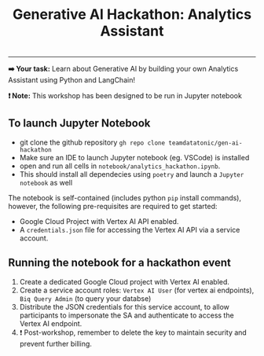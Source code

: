 <h1 align="center"> Generative AI Hackathon: Analytics Assistant</h1>
<table align="center">
</table>
<hr>

**➡️ Your task:** Learn about Generative AI by building your own Analytics Assistant using Python and LangChain!

**❗ Note:** This workshop has been designed to be run in Jupyter notebook

## To launch Jupyter Notebook
- git clone the github repository `gh repo clone teamdatatonic/gen-ai-hackathon` 
- Make sure an IDE to launch Jupyter notebook (eg. VSCode) is installed
- open and run all cells in `notebook/analytics_hackathon.ipynb`. 
- This should install all dependecies using `poetry` and launch a `Jupyter notebook` as well

The notebook is self-contained (includes python `pip` install commands), however, the following pre-requisites are required to get started:
- Google Cloud Project with  Vertex AI API enabled.
- A `credentials.json` file for accessing the Vertex AI API via a service account.


## Running the notebook for a hackathon event

1. Create a dedicated Google Cloud project with Vertex AI enabled.
2. Create a service account roles: `Vertex AI User` (for vertex ai endpoints), `Biq Query Admin` (to query your databse)
3. Distribute the JSON credentials for this service account, to allow participants to impersonate the SA and authenticate to access the Vertex AI endpoint.
4. ❗ Post-workshop, remember to delete the key to maintain security and prevent further billing.

